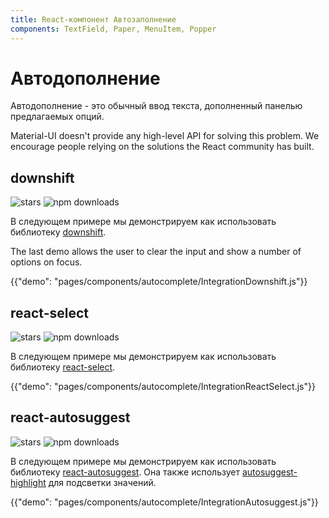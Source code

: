 ```yaml
---
title: React-компонент Автозаполнение
components: TextField, Paper, MenuItem, Popper
---
```


# Автодополнение

<p class="description">Автодополнение - это обычный ввод текста, дополненный панелью предлагаемых опций.</p>

Material-UI doesn't provide any high-level API for solving this problem. We encourage people relying on the solutions the React community has built.

## downshift

![stars](https://img.shields.io/github/stars/paypal/downshift.svg?style=social&label=Stars) ![npm downloads](https://img.shields.io/npm/dm/downshift.svg)

В следующем примере мы демонстрируем как использовать библиотеку [downshift](https://github.com/downshift-js/downshift).

The last demo allows the user to clear the input and show a number of options on focus.

{{"demo": "pages/components/autocomplete/IntegrationDownshift.js"}}

## react-select

![stars](https://img.shields.io/github/stars/JedWatson/react-select.svg?style=social&label=Stars) ![npm downloads](https://img.shields.io/npm/dm/react-select.svg)

В следующем примере мы демонстрируем как использовать библиотеку [react-select](https://github.com/JedWatson/react-select).

{{"demo": "pages/components/autocomplete/IntegrationReactSelect.js"}}

## react-autosuggest

![stars](https://img.shields.io/github/stars/moroshko/react-autosuggest.svg?style=social&label=Stars) ![npm downloads](https://img.shields.io/npm/dm/react-autosuggest.svg)

В следующем примере мы демонстрируем как использовать библиотеку [react-autosuggest](https://github.com/moroshko/react-autosuggest). Она также использует [autosuggest-highlight](https://www.npmjs.com/package/autosuggest-highlight) для подсветки значений.

{{"demo": "pages/components/autocomplete/IntegrationAutosuggest.js"}}